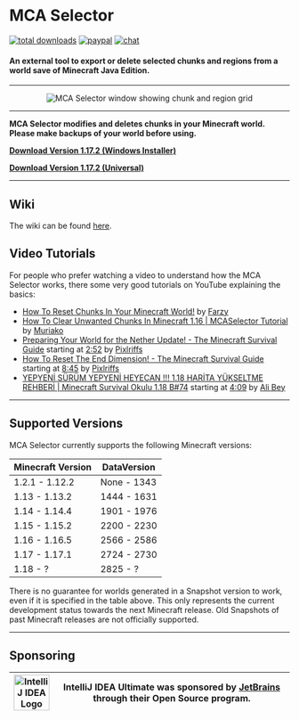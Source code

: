 # MCA Selector
[![total downloads](https://img.shields.io/github/downloads/Querz/mcaselector/total.svg)](https://github.com/Querz/mcaselector/releases) [![paypal](https://img.shields.io/badge/donate-PayPal-green.svg)](https://www.paypal.com/cgi-bin/webscr?cmd=_s-xclick&hosted_button_id=3PV2GDWZL8HCA) [![chat](https://img.shields.io/discord/722924391805223113?logo=discord)](https://discord.gg/h942U8U)


#### An external tool to export or delete selected chunks and regions from a world save of Minecraft Java Edition.
---

<p align="center">
  <img src="https://raw.githubusercontent.com/wiki/Querz/mcaselector/images/Default/default.png" alt="MCA Selector window showing chunk and region grid">
</p>

---

**MCA Selector modifies and deletes chunks in your Minecraft world. Please make backups of your world before using.**

[**Download Version 1.17.2 (Windows Installer)**](https://github.com/Querz/mcaselector/releases/download/1.17.2/MCA_Selector_Setup.exe)

[**Download Version 1.17.2 (Universal)**](https://github.com/Querz/mcaselector/releases/download/1.17.2/mcaselector-1.17.2.jar)

---

## Wiki

The wiki can be found [here](https://github.com/Querz/mcaselector/wiki).

## Video Tutorials
For people who prefer watching a video to understand how the MCA Selector works, there some very good tutorials on 
YouTube explaining the basics:

* [How To Reset Chunks In Your Minecraft World!](https://www.youtube.com/watch?v=1xx8fwynlRs) by [Farzy](https://www.youtube.com/channel/UCVtz3s3FUxVxBgPl2OWtIJQ)
* [How To Clear Unwanted Chunks In Minecraft 1.16 | MCASelector Tutorial](https://www.youtube.com/watch?v=ADDTXGRJo20) by [Muriako](https://www.youtube.com/channel/UCpt-MjKkc5X4W7bUFV3Dwrw)
* [Preparing Your World for the Nether Update! - The Minecraft Survival Guide](https://www.youtube.com/watch?v=1fiyVvoD9jQ) starting at [2:52](https://www.youtube.com/watch?v=1fiyVvoD9jQ&t=2m52s) by [Pixlriffs](https://www.youtube.com/channel/UCgGjBqZZtAjxfpGSba7d6ww)
* [How To Reset The End Dimension! - The Minecraft Survival Guide](https://www.youtube.com/watch?v=p-2gFkJl_Lo) starting at [8:45](https://www.youtube.com/watch?v=p-2gFkJl_Lo&t=8m45s) by [Pixlriffs](https://www.youtube.com/channel/UCgGjBqZZtAjxfpGSba7d6ww)
* [YEPYENİ SÜRÜM YEPYENİ HEYECAN !!! 1.18 HARİTA YÜKSELTME REHBERİ | Minecraft Survival Okulu 1.18 B#74](https://youtu.be/HEXbNOzm-U0) starting at [4:09](https://youtu.be/HEXbNOzm-U0?t=249) by [Ali Bey](https://www.youtube.com/channel/UCT5SVxjzqY5Us36PJ-mfzkg)

---
## Supported Versions
MCA Selector currently supports the following Minecraft versions:

| Minecraft Version | DataVersion |
| ----------------- | ----------- |
| 1.2.1 - 1.12.2    | None - 1343 |
| 1.13 - 1.13.2     | 1444 - 1631 |
| 1.14 - 1.14.4     | 1901 - 1976 |
| 1.15 - 1.15.2     | 2200 - 2230 |
| 1.16 - 1.16.5     | 2566 - 2586 |
| 1.17 - 1.17.1     | 2724 - 2730 |
| 1.18 - ?          | 2825 - ?    |

There is no guarantee for worlds generated in a Snapshot version to work, even if it is specified in the table above.
This only represents the current development status towards the next Minecraft release. Old Snapshots of past 
Minecraft releases are not officially supported.

---
## Sponsoring

| <a href="https://jb.gg/OpenSource"><img width="64" alt="IntelliJ IDEA Logo" src="https://raw.githubusercontent.com/wiki/Querz/mcaselector/images/Sponsor/icon-intellij-idea.png"></a> | IntelliJ IDEA Ultimate was sponsored by [JetBrains](https://jb.gg/OpenSource) through their Open Source program. |
| --- | --- |
